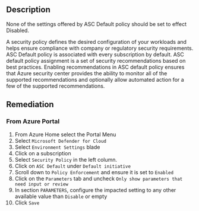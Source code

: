 ## Description

None of the settings offered by ASC Default policy should be set to effect Disabled.

A security policy defines the desired configuration of your workloads and helps ensure compliance with company or regulatory security requirements. ASC Default policy is associated with every subscription by default. ASC default policy assignment is a set of security recommendations based on best practices. Enabling recommendations in ASC default policy ensures that Azure security center provides the ability to monitor all of the supported recommendations and optionally allow automated action for a few of the supported recommendations.

## Remediation

### From Azure Portal

1. From Azure Home select the Portal Menu
2. Select `Microsoft Defender for Cloud`
3. Select `Environment Settings` blade
4. Click on a subscription
5. Select `Security Policy` in the left column.
6. Click on `ASC Default` under `Default initiative`
7. Scroll down to `Policy Enforcement` and ensure it is set to `Enabled`
8. Click on the `Parameters` tab and uncheck `Only show parameters that need input or review`
9. In section `PARAMETERS`, configure the impacted setting to any other available value than `Disable` or empty
10. Click `Save`